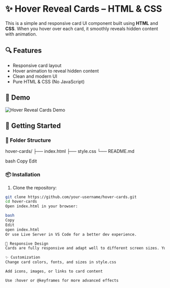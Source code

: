 # ✨ Hover Reveal Cards – HTML & CSS

This is a simple and responsive card UI component built using **HTML** and **CSS**. When you hover over each card, it smoothly reveals hidden content with animation.

## 🔍 Features

- Responsive card layout  
- Hover animation to reveal hidden content  
- Clean and modern UI  
- Pure HTML & CSS (No JavaScript)

## 📸 Demo

![Hover Reveal Cards Demo](demo.gif) <!-- Replace with your actual demo gif/image -->

## 🚀 Getting Started

### 📁 Folder Structure

hover-cards/ ├── index.html ├── style.css └── README.md

bash
Copy
Edit

### 📦 Installation

1. Clone the repository:

```bash
git clone https://github.com/your-username/hover-cards.git
cd hover-cards
Open index.html in your browser:

bash
Copy
Edit
open index.html
Or use Live Server in VS Code for a better dev experience.

📱 Responsive Design
Cards are fully responsive and adapt well to different screen sizes. You can customize dimensions and styling easily in the CSS.

✨ Customization
Change card colors, fonts, and sizes in style.css

Add icons, images, or links to card content

Use :hover or @keyframes for more advanced effects
